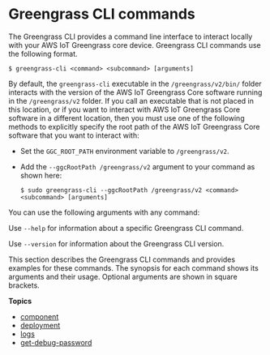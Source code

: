 # Greengrass CLI commands<a name="gg-cli-reference"></a>

The Greengrass CLI provides a command line interface to interact locally with your AWS IoT Greengrass core device\. Greengrass CLI commands use the following format\.

```
$ greengrass-cli <command> <subcommand> [arguments]
```

By default, the `greengrass-cli` executable in the `/greengrass/v2/bin/` folder interacts with the version of the AWS IoT Greengrass Core software running in the `/greengrass/v2` folder\. If you call an executable that is not placed in this location, or if you want to interact with AWS IoT Greengrass Core software in a different location, then you must use one of the following methods to explicitly specify the root path of the AWS IoT Greengrass Core software that you want to interact with:
+ Set the `GGC_ROOT_PATH` environment variable to `/greengrass/v2`\.
+ Add the `--ggcRootPath /greengrass/v2` argument to your command as shown here:

  ```
  $ sudo greengrass-cli --ggcRootPath /greengrass/v2 <command> <subcommand> [arguments]
  ```

You can use the following arguments with any command:

Use `--help` for information about a specific Greengrass CLI command\. 

Use `--version` for information about the Greengrass CLI version\.

This section describes the Greengrass CLI commands and provides examples for these commands\. The synopsis for each command shows its arguments and their usage\. Optional arguments are shown in square brackets\.

**Topics**
+ [component](gg-cli-component.md)
+ [deployment](gg-cli-deployment.md)
+ [logs](gg-cli-logs.md)
+ [get\-debug\-password](gg-cli-get-debug-password.md)